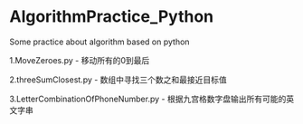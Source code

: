 # AlgorithmPractice_Python

Some practice about algorithm based on python

1.MoveZeroes.py - 移动所有的0到最后

2.threeSumClosest.py - 数组中寻找三个数之和最接近目标值

3.LetterCombinationOfPhoneNumber.py - 根据九宫格数字盘输出所有可能的英文字串
